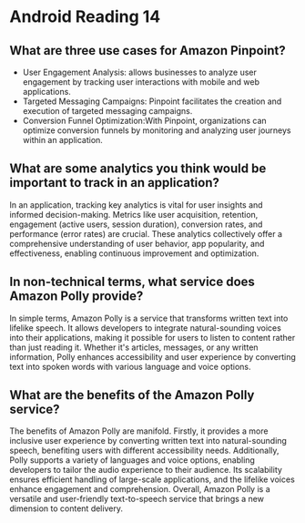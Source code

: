 # Android Reading 14

## What are three use cases for Amazon Pinpoint?

- User Engagement Analysis: allows businesses to analyze user engagement by tracking user interactions with mobile and web applications.
- Targeted Messaging Campaigns: Pinpoint facilitates the creation and execution of targeted messaging campaigns.
- Conversion Funnel Optimization:With Pinpoint, organizations can optimize conversion funnels by monitoring and analyzing user journeys within an application.

## What are some analytics you think would be important to track in an application?

In an application, tracking key analytics is vital for user insights and informed decision-making. Metrics like user acquisition, retention, engagement (active users, session duration), conversion rates, and performance (error rates) are crucial. These analytics collectively offer a comprehensive understanding of user behavior, app popularity, and effectiveness, enabling continuous improvement and optimization.

## In non-technical terms, what service does Amazon Polly provide?

In simple terms, Amazon Polly is a service that transforms written text into lifelike speech. It allows developers to integrate natural-sounding voices into their applications, making it possible for users to listen to content rather than just reading it. Whether it's articles, messages, or any written information, Polly enhances accessibility and user experience by converting text into spoken words with various language and voice options.

## What are the benefits of the Amazon Polly service?

The benefits of Amazon Polly are manifold. Firstly, it provides a more inclusive user experience by converting written text into natural-sounding speech, benefiting users with different accessibility needs. Additionally, Polly supports a variety of languages and voice options, enabling developers to tailor the audio experience to their audience. Its scalability ensures efficient handling of large-scale applications, and the lifelike voices enhance engagement and comprehension. Overall, Amazon Polly is a versatile and user-friendly text-to-speech service that brings a new dimension to content delivery.
